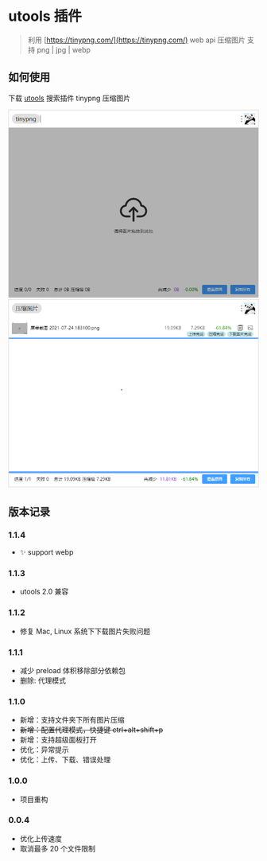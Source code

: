 # utools 插件

> 利用 [https://tinypng.com/](https://tinypng.com/) web api 压缩图片 支持 png | jpg | webp

## 如何使用

下载 [utools](https://u.tools/) 搜索插件 tinypng 压缩图片

![screenshot](https://raw.githubusercontent.com/csj8520/utools-plugin-tinypng/master/doc/screenshot.png)
![screenshot](https://raw.githubusercontent.com/csj8520/utools-plugin-tinypng/master/doc/screenshot2.png)

## 版本记录

### 1.1.4

- ✨ support webp

### 1.1.3

- utools 2.0 兼容

### 1.1.2

- 修复 Mac, Linux 系统下下载图片失败问题

### 1.1.1

- 减少 preload 体积移除部分依赖包
- 删除: 代理模式

### 1.1.0

- 新增：支持文件夹下所有图片压缩
- ~~新增：配置代理模式，快捷键 ctrl+alt+shift+p~~
- 新增：支持超级面板打开
- 优化：异常提示
- 优化：上传、下载、错误处理

### 1.0.0

- 项目重构

### 0.0.4

- 优化上传速度
- 取消最多 20 个文件限制
